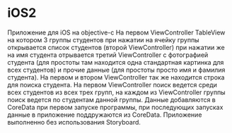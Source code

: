 # iOS2
Приложение для iOS на objective-c
На первом ViewController TableView на котором 3 группы студентов при нажатии на ячейку группы открывается 
список студентов (второй ViewController) при нажатии же на имя студента отрывается третий ViewController с фотографией студента 
(для простоты там находится одна стандартная картинка для всех студентов) и  прочие данные (для простоты просто имя и фамилия студента).
На первом и втором ViewController так же находится строка для поиска студента. На первом ViewController поиск ведется среди всех 
студентов из всех трех групп, на каждом из ViewController группы поиск ведется по студентам данной группы. Данные добавляются в 
CoreData при первом запуске программы, при последующих запусках данные в приложение поддружаются из CoreData. Приложение выполненно без
использования Storyboard.
